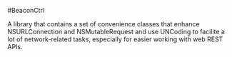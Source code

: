 #BeaconCtrl

A library that contains a set of convenience classes that enhance NSURLConnection and NSMutableRequest and use UNCoding to facilite a lot of network-related tasks, especially for easier working with web REST APIs.
